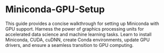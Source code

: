 # Miniconda-GPU-Setup
This guide provides a concise walkthrough for setting up Miniconda with GPU support. Harness the power of graphics processing units for accelerated data science and machine learning tasks. Learn to install Miniconda, CUDA, cuDNN, create Conda environments, update GPU drivers, and ensure a seamless transition to GPU computing.
